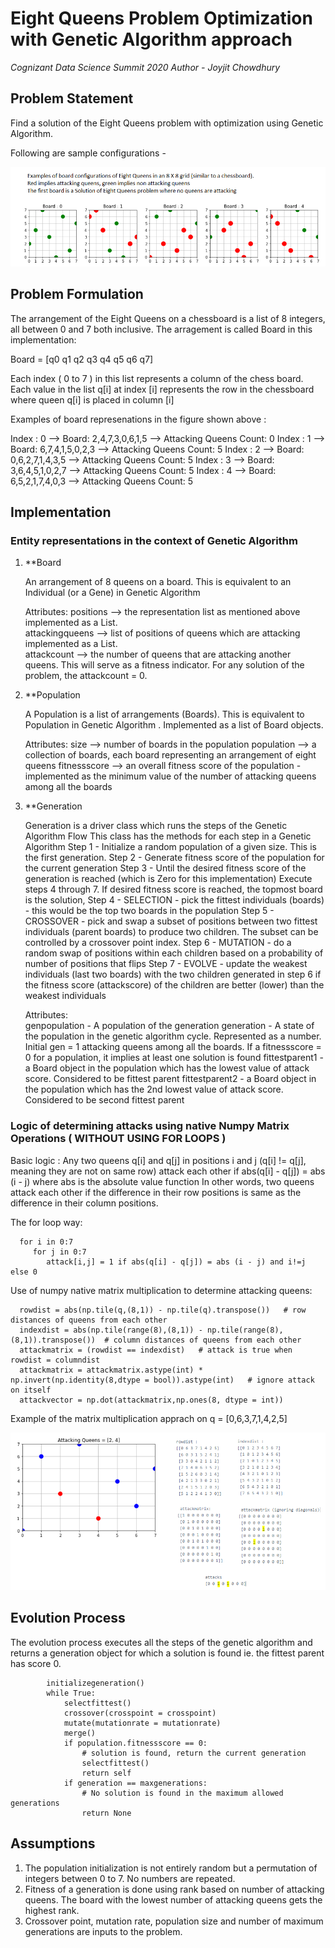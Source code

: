 # Eight Queens Problem Optimization with Genetic Algorithm approach

*Cognizant Data Science Summit 2020*
*Author - Joyjit Chowdhury* 


## Problem Statement
Find a solution of the Eight Queens problem with optimization using Genetic Algorithm.

Following are sample configurations - 

![Alt Text](/boards_examples.png)

## Problem Formulation
The arrangement of the Eight Queens on a chessboard is a list of 8 integers, all between 0 and 7 both inclusive.
The arragement is called Board in this implementation:

Board = [q0 q1 q2 q3 q4 q5 q6 q7] 

Each index ( 0 to 7 ) in this list represents a column of the chess board.
Each value in the list q[i]  at index [i]  represents the row in the chessboard where queen q[i] is placed in column [i]

Examples of board represenations in the figure shown above : 

Index : 0  --> Board: 2,4,7,3,0,6,1,5 --> Attacking Queens Count: 0
Index : 1  --> Board: 6,7,4,1,5,0,2,3 --> Attacking Queens Count: 5
Index : 2  --> Board: 0,6,2,7,1,4,3,5 --> Attacking Queens Count: 5
Index : 3  --> Board: 3,6,4,5,1,0,2,7 --> Attacking Queens Count: 5
Index : 4  --> Board: 6,5,2,1,7,4,0,3 --> Attacking Queens Count: 5

## Implementation

### Entity representations in the context of Genetic Algorithm

1. **Board

   An arrangement of 8 queens on a board. This is equivalent to an Individual (or a Gene) in Genetic Algorithm 
    
   Attributes: 
        positions  --> the representation list as mentioned above implemented as a List.        
        attackingqueens --> list of positions of queens which are attacking  implemented as a List.        
        attackcount --> the number of queens that are attacking another queens. This will serve as a fitness indicator. For any solution of the problem, the attackcount = 0.

2. **Population
    
   A Population is a list of arrangements (Boards).  This is equivalent to Population in Genetic Algorithm . Implemented as a list of Board objects.

   Attributes: 
        size -->  number of boards in the population
        population --> a collection of boards, each board representing an arrangement of eight queens
        fitnessscore --> an overall fitness score of the population - implemented as the minimum value of the number of attacking queens among all the boards


3. **Generation

   Generation is a driver class which runs the steps of the Genetic Algorithm Flow 
              This class has the methods for each step in a Genetic Algorithm
              Step 1 - Initialize a random population of a given size. This is the first generation. 
              Step 2 - Generate fitness score of the population for the current generation
              Step 3 - Until the desired fitness score of the generation is reached (which is Zero for this implementation)
                       Execute steps 4 through 7. If desired fitness score is reached, the topmost board is the solution,
              Step 4 - SELECTION - pick the fittest individuals (boards) - this would be the top two boards in the population
              Step 5 - CROSSOVER - pick and swap a subset of positions between two fittest individuals (parent boards) 
                       to produce two children. The subset can be controlled by a crossover point index. 
              Step 6 - MUTATION - do a random swap of positions within each children based on a probability of number
                       of positions that flips
              Step 7 - EVOLVE - update the weakest individuals (last two boards) with the two children generated in step 6
                       if the fitness score (attackscore) of the children are better (lower) than the weakest individuals
              
   Attributes:  
      genpopulation - A population of the generation
      generation - A state of the population in the genetic algorithm cycle. Represented as a number. Initial gen = 1
                    attacking queens among all the boards. If a fitnessscore = 0 for a population, it implies at 
                    least one solution is found
      fittestparent1 - a Board object in the population which has the lowest value of attack score. Considered to be fittest parent
      fittestparent2 - a Board object in the population which has the 2nd lowest value of attack score. Considered to be second fittest parent
        

### Logic of determining attacks using native Numpy Matrix Operations ( WITHOUT USING FOR LOOPS )

   Basic logic :  Any two queens q[i] and q[j] in positions i and j  (q[i] != q[j], meaning they are not on same row) attack each other if 
                       abs(q[i] - q[j]) = abs (i - j)   where abs is the absolute value function
                  In other words, two queens attack each other if the difference in their row positions is same as the difference in their column positions.
    
   The for loop way:
   
      for i in 0:7
         for j in 0:7
            attack[i,j] = 1 if abs(q[i] - q[j]) = abs (i - j) and i!=j else 0
            
    
   Use of numpy native matrix multiplication to determine attacking queens:
   
      rowdist = abs(np.tile(q,(8,1)) - np.tile(q).transpose())   # row distances of queens from each other
      indexdist = abs(np.tile(range(8),(8,1)) - np.tile(range(8),(8,1)).transpose())  # column distances of queens from each other
      attackmatrix = (rowdist == indexdist)   # attack is true when rowdist = columndist
      attackmatrix = attackmatrix.astype(int) * np.invert(np.identity(8,dtype = bool)).astype(int)   # ignore attack on itself 
      attackvector = np.dot(attackmatrix,np.ones(8, dtype = int))
      
  Example of the matrix multiplication apprach on q = [0,6,3,7,1,4,2,5]
  
  ![Alt Text](/attack_logic.png)
      
      
## Evolution Process

   The evolution process executes all the steps of the genetic algorithm and returns a generation object for which a solution is found ie. the fittest parent has score 0.
   
            initializegeneration()
            while True:                
                selectfittest()
                crossover(crosspoint = crosspoint)
                mutate(mutationrate = mutationrate)
                merge()
                if population.fitnessscore == 0:  
                    # solution is found, return the current generation
                    selectfittest()
                    return self               
                if generation == maxgenerations:
                    # No solution is found in the maximum allowed generations
                    return None   
                    
                    
## Assumptions

1. The population initialization is not entirely random but a permutation of integers between 0 to 7. No numbers are repeated.
2. Fitness of a generation is done using rank based on number of attacking queens. The board with the lowest number of attacking queens gets the highest rank.
3. Crossover point, mutation rate, population size and number of maximum generations are inputs to the problem. 
